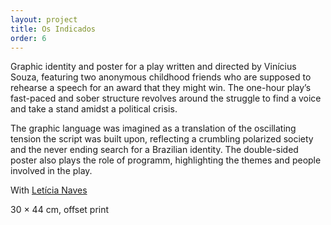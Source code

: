 ```yaml
---
layout: project
title: Os Indicados
order: 6
---
```


Graphic identity and poster for a play written and directed by Vinícius Souza, featuring two anonymous childhood friends who are supposed to rehearse a speech for an award that they might win. The one-hour play’s fast-paced and sober structure revolves around the struggle to find a voice and take a stand amidst a political crisis.

The graphic language was imagined as a translation of the oscillating tension the script was built upon, reflecting a crumbling polarized society and the never ending search for a Brazilian identity. The double-sided poster also plays the role of programm, highlighting the themes and people involved in the play.

<p class="specifications">With <a href="http://leticianaves.com" target="_blank">Letícia Naves</a></p>

<p class="specifications">30 × 44 cm, offset print</p>